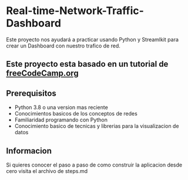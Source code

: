 # Real-time-Network-Traffic-Dashboard

Este proyecto nos ayudará a practicar usando Python y Streamlkit para crear un Dashboard con nuestro trafico de red.


## Este proyecto esta basado en un tutorial de [freeCodeCamp.org](https://www.freecodecamp.org/news/build-a-real-time-network-traffic-dashboard-with-python-and-streamlit/)


## Prerequisitos
- Python 3.8 o una version mas reciente
- Conocimientos basicos de los conceptos de redes
- Familiaridad programando con Python
- Conocimiento basico de tecnicas y librerias para la visualizacion de datos

## Informacion
Si quieres conocer el paso a paso de como construir la aplicacion desde cero visita el archivo de steps.md



```bash

```